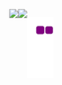 <div style="display:flex;">
  <img height="180em" src="https://github-readme-stats.vercel.app/api?username=SakiYoshino15&show_icons=true&title_color=5A9FE1&icon_color=ADA0D7&bg_color=DEG,fde2e4,fad2e1,DDD6F3,fff1e6&text_color=F389C5&border_color=EF8FDC"/>
  <img  height="180em" src="https://github-readme-stats.vercel.app/api/top-langs/?username=SakiYoshino15&layout=compact&title_color=5A9FE1&icon_color=ADA0D7&bg_color=DEG,fde2e4,fad2e1,DDD6F3,fff1e6&text_color=F389C5&border_color=EF8FDC"/>

![snake gif](https://github.com/SakiYoshino15/SakiYoshino15/blob/output/github-contribution-grid-snake.gif)
</div>
